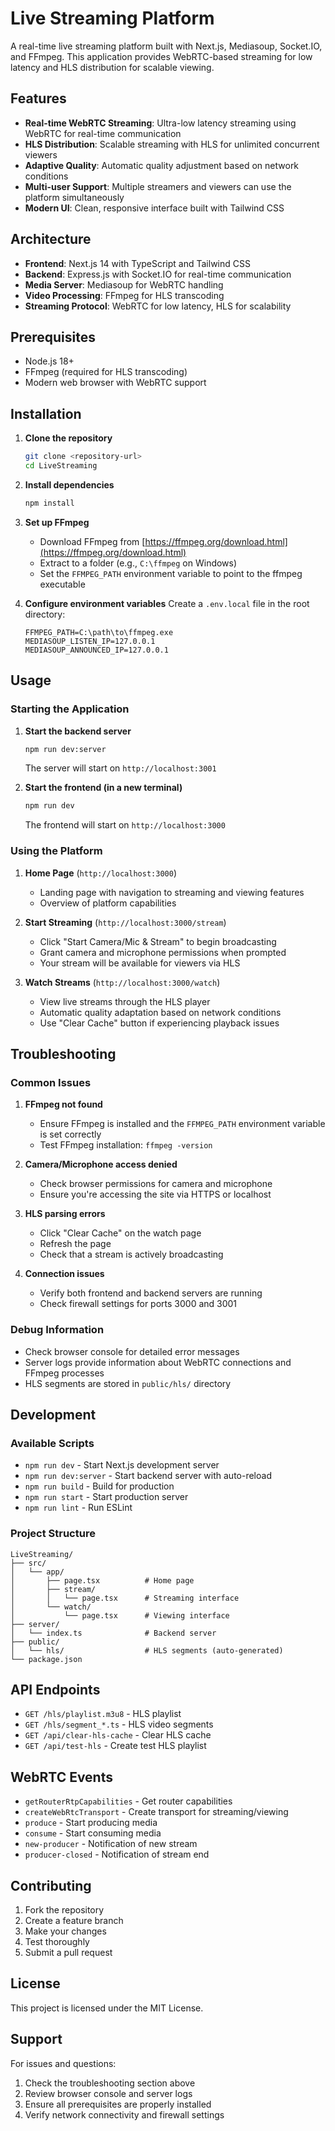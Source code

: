 # Live Streaming Platform

A real-time live streaming platform built with Next.js, Mediasoup, Socket.IO, and FFmpeg. This application provides WebRTC-based streaming for low latency and HLS distribution for scalable viewing.

## Features

- **Real-time WebRTC Streaming**: Ultra-low latency streaming using WebRTC for real-time communication
- **HLS Distribution**: Scalable streaming with HLS for unlimited concurrent viewers
- **Adaptive Quality**: Automatic quality adjustment based on network conditions
- **Multi-user Support**: Multiple streamers and viewers can use the platform simultaneously
- **Modern UI**: Clean, responsive interface built with Tailwind CSS

## Architecture

- **Frontend**: Next.js 14 with TypeScript and Tailwind CSS
- **Backend**: Express.js with Socket.IO for real-time communication
- **Media Server**: Mediasoup for WebRTC handling
- **Video Processing**: FFmpeg for HLS transcoding
- **Streaming Protocol**: WebRTC for low latency, HLS for scalability

## Prerequisites

- Node.js 18+ 
- FFmpeg (required for HLS transcoding)
- Modern web browser with WebRTC support

## Installation

1. **Clone the repository**
   ```bash
   git clone <repository-url>
   cd LiveStreaming
   ```

2. **Install dependencies**
   ```bash
   npm install
   ```

3. **Set up FFmpeg**
   - Download FFmpeg from [https://ffmpeg.org/download.html](https://ffmpeg.org/download.html)
   - Extract to a folder (e.g., `C:\ffmpeg` on Windows)
   - Set the `FFMPEG_PATH` environment variable to point to the ffmpeg executable

4. **Configure environment variables**
   Create a `.env.local` file in the root directory:
   ```env
   FFMPEG_PATH=C:\path\to\ffmpeg.exe
   MEDIASOUP_LISTEN_IP=127.0.0.1
   MEDIASOUP_ANNOUNCED_IP=127.0.0.1
   ```

## Usage

### Starting the Application

1. **Start the backend server**
   ```bash
   npm run dev:server
   ```
   The server will start on `http://localhost:3001`

2. **Start the frontend (in a new terminal)**
   ```bash
   npm run dev
   ```
   The frontend will start on `http://localhost:3000`

### Using the Platform

1. **Home Page** (`http://localhost:3000`)
   - Landing page with navigation to streaming and viewing features
   - Overview of platform capabilities

2. **Start Streaming** (`http://localhost:3000/stream`)
   - Click "Start Camera/Mic & Stream" to begin broadcasting
   - Grant camera and microphone permissions when prompted
   - Your stream will be available for viewers via HLS

3. **Watch Streams** (`http://localhost:3000/watch`)
   - View live streams through the HLS player
   - Automatic quality adaptation based on network conditions
   - Use "Clear Cache" button if experiencing playback issues

## Troubleshooting

### Common Issues

1. **FFmpeg not found**
   - Ensure FFmpeg is installed and the `FFMPEG_PATH` environment variable is set correctly
   - Test FFmpeg installation: `ffmpeg -version`

2. **Camera/Microphone access denied**
   - Check browser permissions for camera and microphone
   - Ensure you're accessing the site via HTTPS or localhost

3. **HLS parsing errors**
   - Click "Clear Cache" on the watch page
   - Refresh the page
   - Check that a stream is actively broadcasting

4. **Connection issues**
   - Verify both frontend and backend servers are running
   - Check firewall settings for ports 3000 and 3001

### Debug Information

- Check browser console for detailed error messages
- Server logs provide information about WebRTC connections and FFmpeg processes
- HLS segments are stored in `public/hls/` directory

## Development

### Available Scripts

- `npm run dev` - Start Next.js development server
- `npm run dev:server` - Start backend server with auto-reload
- `npm run build` - Build for production
- `npm run start` - Start production server
- `npm run lint` - Run ESLint

### Project Structure

```
LiveStreaming/
├── src/
│   └── app/
│       ├── page.tsx          # Home page
│       ├── stream/
│       │   └── page.tsx      # Streaming interface
│       └── watch/
│           └── page.tsx      # Viewing interface
├── server/
│   └── index.ts              # Backend server
├── public/
│   └── hls/                  # HLS segments (auto-generated)
└── package.json
```

## API Endpoints

- `GET /hls/playlist.m3u8` - HLS playlist
- `GET /hls/segment_*.ts` - HLS video segments
- `GET /api/clear-hls-cache` - Clear HLS cache
- `GET /api/test-hls` - Create test HLS playlist

## WebRTC Events

- `getRouterRtpCapabilities` - Get router capabilities
- `createWebRtcTransport` - Create transport for streaming/viewing
- `produce` - Start producing media
- `consume` - Start consuming media
- `new-producer` - Notification of new stream
- `producer-closed` - Notification of stream end

## Contributing

1. Fork the repository
2. Create a feature branch
3. Make your changes
4. Test thoroughly
5. Submit a pull request

## License

This project is licensed under the MIT License.

## Support

For issues and questions:
1. Check the troubleshooting section above
2. Review browser console and server logs
3. Ensure all prerequisites are properly installed
4. Verify network connectivity and firewall settings
